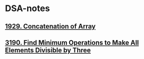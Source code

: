 # DSA-notes

## [1929. Concatenation of Array](./JAVA/ArrayProblems/Problem1.md)
## [3190. Find Minimum Operations to Make All Elements Divisible by Three](./JAVA/ArrayProblems/Problem2.md)
